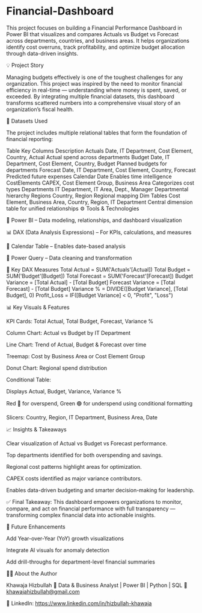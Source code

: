 # Financial-Dashboard
This project focuses on building a Financial Performance Dashboard in Power BI that visualizes and compares Actuals vs Budget vs Forecast across departments, countries, and business areas. It helps organizations identify cost overruns, track profitability, and optimize budget allocation through data-driven insights.

💡 Project Story

Managing budgets effectively is one of the toughest challenges for any organization. This project was inspired by the need to monitor financial efficiency in real-time — understanding where money is spent, saved, or exceeded.
By integrating multiple financial datasets, this dashboard transforms scattered numbers into a comprehensive visual story of an organization’s fiscal health.

🧩 Datasets Used

The project includes multiple relational tables that form the foundation of financial reporting:

Table	Key Columns	Description
Actuals	Date, IT Department, Cost Element, Country, Actual	Actual spend across departments
Budget	Date, IT Department, Cost Element, Country, Budget	Planned budgets for departments
Forecast	Date, IT Department, Cost Element, Country, Forecast	Predicted future expenses
Calendar	Date	Enables time intelligence
CostElements	CAPEX, Cost Element Group, Business Area	Categorizes cost types
Departments	IT Department, IT Area, Dept., Manager	Departmental hierarchy
Regions	Country, Region	Regional mapping
Dim Tables	Cost Element, Business Area, Country, Region, IT Department	Central dimension table for unified relationships
⚙️ Tools & Technologies

🧠 Power BI – Data modeling, relationships, and dashboard visualization

📊 DAX (Data Analysis Expressions) – For KPIs, calculations, and measures

📅 Calendar Table – Enables date-based analysis

🧹 Power Query – Data cleaning and transformation

🧮 Key DAX Measures
Total Actual = SUM('Actuals'[Actual])
Total Budget = SUM('Budget'[Budget])
Total Forecast = SUM('Forecast'[Forecast])
Budget Variance = [Total Actual] - [Total Budget]
Forecast Variance = [Total Forecast] - [Total Budget]
Variance % = DIVIDE([Budget Variance], [Total Budget], 0)
Profit_Loss = IF([Budget Variance] < 0, "Profit", "Loss")

📊 Key Visuals & Features

KPI Cards: Total Actual, Total Budget, Forecast, Variance %

Column Chart: Actual vs Budget by IT Department

Line Chart: Trend of Actual, Budget & Forecast over time

Treemap: Cost by Business Area or Cost Element Group

Donut Chart: Regional spend distribution

Conditional Table:

Displays Actual, Budget, Variance, Variance %

Red 🔴 for overspend, Green 🟢 for underspend using conditional formatting

Slicers: Country, Region, IT Department, Business Area, Date

📈 Insights & Takeaways

Clear visualization of Actual vs Budget vs Forecast performance.

Top departments identified for both overspending and savings.

Regional cost patterns highlight areas for optimization.

CAPEX costs identified as major variance contributors.

Enables data-driven budgeting and smarter decision-making for leadership.

✅ Final Takeaway:
This dashboard empowers organizations to monitor, compare, and act on financial performance with full transparency — transforming complex financial data into actionable insights.

🚀 Future Enhancements

Add Year-over-Year (YoY) growth visualizations

Integrate AI visuals for anomaly detection

Add drill-throughs for department-level financial summaries


🧑‍💼 About the Author

Khawaja Hizbullah
📍 Data & Business Analyst | Power BI | Python | SQL
📧 khawajahizbullah@gmail.com

🔗 LinkedIn: https://www.linkedin.com/in/hizbullah-khawaja
